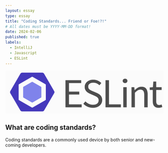 ```yaml
---
layout: essay
type: essay
title: "Coding Standards... Friend or Foe!?!"
# All dates must be YYYY-MM-DD format!
date: 2024-02-06
published: true
labels:
  - IntelliJ
  - Javascript
  - ESLint
---
```


<img class="img-fluid" src="../img/eslint.png">

## What are coding standards?
Coding standards are a commonly used device by both senior and new-coming developers. 
